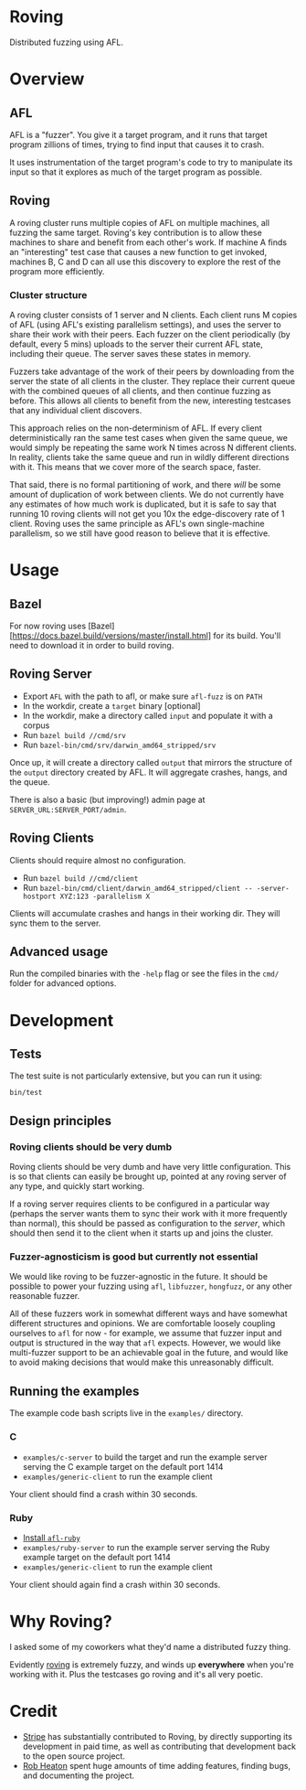 Roving
======

Distributed fuzzing using AFL.

# Overview

## AFL

AFL is a "fuzzer". You give it a target program, and it runs that target
program zillions of times, trying to find input that causes it to crash.

It uses instrumentation of the target program's code to try to manipulate its
input so that it explores as much of the target program as possible.

## Roving

A roving cluster runs multiple copies of AFL on multiple machines, all
fuzzing the same target. Roving's key contribution is to allow these
machines to share and benefit from each other's work. If machine A finds
an "interesting" test case that causes a new function to get invoked,
machines B, C and D can all use this discovery to explore the rest of
the program more efficiently.

### Cluster structure

A roving cluster consists of 1 server and N clients. Each client runs M
copies of AFL (using AFL's existing parallelism settings), and uses the
server to share their work with their peers. Each fuzzer on the client
periodically (by default, every 5 mins) uploads to the server their
current AFL state, including their queue. The server saves these states
in memory.

Fuzzers take advantage of the work of their peers by downloading
from the server the state of all clients in the cluster. They replace
their current queue with the combined queues of all clients, and then
continue fuzzing as before. This allows all clients to benefit from the
new, interesting testcases that any individual client discovers.

This approach relies on the non-determinism of AFL. If every client
deterministically ran the same test cases when given the same queue,
we would simply be repeating the same work N times across N different
clients. In reality, clients take the same queue and run in wildly
different directions with it. This means that we cover more of the search
space, faster.

That said, there is no formal partitioning of work, and there *will* be
some amount of duplication of work between clients. We do not currently
have any estimates of how much work is duplicated, but it is safe to say
that running 10 roving clients will not get you 10x the edge-discovery
rate of 1 client. Roving uses the same principle as AFL's own
single-machine parallelism, so we still have good reason to believe
that it is effective.

# Usage

## Bazel

For now roving uses [Bazel][https://docs.bazel.build/versions/master/install.html]
for its build. You'll need to download it in order to build roving.

## Roving Server

* Export `AFL` with the path to afl, or make sure `afl-fuzz` is on `PATH`
* In the workdir, create a `target` binary [optional]
* In the workdir, make a directory called `input` and populate it with a corpus
* Run `bazel build //cmd/srv`
* Run `bazel-bin/cmd/srv/darwin_amd64_stripped/srv`

Once up, it will create a directory called `output` that mirrors the
structure of the `output` directory created by AFL. It will aggregate
crashes, hangs, and the queue.

There is also a basic (but improving!) admin page at `SERVER_URL:SERVER_PORT/admin`.

## Roving Clients

Clients should require almost no configuration.

* Run `bazel build //cmd/client`
* Run `bazel-bin/cmd/client/darwin_amd64_stripped/client -- -server-hostport XYZ:123 -parallelism X`

Clients will accumulate crashes and hangs in their working dir. They will
sync them to the server.

## Advanced usage

Run the compiled binaries with the `-help` flag or see the files in the `cmd/`
folder for advanced options.

# Development

## Tests

The test suite is not particularly extensive, but you can run it
using:

```
bin/test
```

## Design principles

### Roving clients should be very dumb

Roving clients should be very dumb and have very
little configuration. This is so that clients can easily
be brought up, pointed at any roving server of any type, and
quickly start working.

If a roving server requires clients to be configured
in a particular way (perhaps the server wants them
to sync their work with it more frequently than normal),
this should be passed as configuration to the *server*,
which should then send it to the client when it starts up
and joins the cluster.

### Fuzzer-agnosticism is good but currently not essential

We would like roving to be fuzzer-agnostic in the future. It should be
possible to power your fuzzing using `afl`, `libfuzzer`, `hongfuzz`, or
any other reasonable fuzzer.

All of these fuzzers work in somewhat different ways and have somewhat
different structures and opinions. We are comfortable loosely coupling
ourselves to `afl` for now - for example, we assume that fuzzer input and
output is structured in the way that `afl` expects. However, we would like
multi-fuzzer support to be an achievable goal in the future, and would like
to avoid making decisions that would make this unreasonably difficult.

## Running the examples

The example code bash scripts live in the `examples/` directory.

### C

* `examples/c-server` to build the target and run the example server serving the C example target on the default port 1414
* `examples/generic-client` to run the example client

Your client should find a crash within 30 seconds.

### Ruby

* [Install `afl-ruby`][afl-ruby]
* `examples/ruby-server` to run the example server serving the Ruby example target on the default port 1414
* `examples/generic-client` to run the example client

Your client should again find a crash within 30 seconds.

# Why Roving?

I asked some of my coworkers what they'd name a distributed fuzzy thing.

Evidently [roving][0] is extremely fuzzy, and winds up **everywhere** when
you're working with it. Plus the testcases go roving and it's all very poetic.

# Credit

* [Stripe][stripe] has substantially contributed to Roving, by directly supporting its development in paid time, as well as contributing that development back to the open source project.
* [Rob Heaton][robert] spent huge amounts of time adding features, finding bugs, and documenting the project.


[0]: https://en.wikipedia.org/wiki/Roving
[stripe]: https://stripe.com
[robert]: https://github.com/robert
[afl-ruby]: https://github.com/richo/afl-ruby
